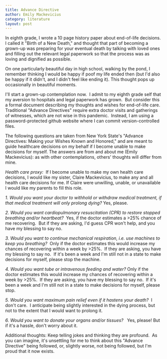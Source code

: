 ```yaml
---
title: Advance Directive
author: Emily Mackevicius
category: literature
layout: post
---
```


In eighth grade, I wrote a 10 page history paper about end-of-life decisions. I called it "Birth of a New Death," and thought that part of becoming a grown-up was preparing for your eventual death by talking with loved ones and filling out the relevant legal paperwork so that the process was as loving and dignified as possible.  

On one particularly beautiful day in high school, walking by the pond, I remember thinking I would be happy if poof my life ended then (but I'd also be happy if it didn't, and I didn't feel like ending it). This thought pops up occasionally in beautiful moments. 

I'll start a grown-up contemplation now.  I admit to my eighth grade self that my aversion to hospitals and legal paperwork has grown.  But consider this a formal document describing my thoughts and wishes for end-of-life care.  Traditional "Advance Directives" require extra doctor visits and gatherings of witnesses, which are not wise in this pandemic.  Instead, I am using a password-protected github website where I can commit version-controlled files. 

The following questions are taken from New York State's "Advance Directives: Making your Wishes Known and Honored," and are meant to guide healthcare decisions on my behalf if I become unable to make decisions for myself. The answers are from and about me (Emily Mackevicius): as with other contemplations, others' thoughts will differ from mine.

<em>Health care proxy: </em> If I become unable to make my own health care decisions, I would like my sister, Claire Mackevicius, to make any and all health care decisions for me. If Claire were unwilling, unable, or unavailable I would like my parents to fill this role.  

<em>1. Would you want your doctor to withhold or withdraw medical treatment, if that medical treatment will only prolong dying? </em> Yes, please.

<em>2. Would you want cardiopulmonary resuscitation (CPR) to restore stopped breathing and/or heartbeat? </em> Yes, if the doctor estimates a >25% chance of me recovering.  But if they are asking, I'd guess CPR won't help, and you have my blessing to say no.

<em>3. Would you want to continue mechanical respiration, i.e. use machines to keep you breathing? </em> Only if the doctor estimates this would increase my chances of recovering within a week by >25%.  If they are asking, you have my blessing to say no.  If it's been a week and I'm still not in a state to make decisions for myself, please stop the machine.

<em>4. Would you want tube or intravenous feeding and water?</em> Only if the doctor estimates this would increase my chances of recovering within a week by >25%.  If they are asking, you have my blessing to say no.  If it's been a week and I'm still not in a state to make decisions for myself, please stop.

<em>5. Would you want maximum pain relief even if it hastens your death? </em> I don't care.  I anticipate being slightly interested in the dying process, but not to the extent that I would want to prolong it.

<em>6. Would you want to donate your organs and/or tissues?  </em> Yes, please! But if it's a hassle, don't worry about it.

Additional thoughts: Keep telling jokes and thinking they are profound.  As you can imagine, it's unsettling for me to think about this "Advance Directive" being followed, or, slightly worse, not being followed, but I'm proud that it now exists. 
